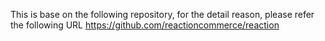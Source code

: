 This is base on the following repository, for the detail reason, please refer the following URL
https://github.com/reactioncommerce/reaction
